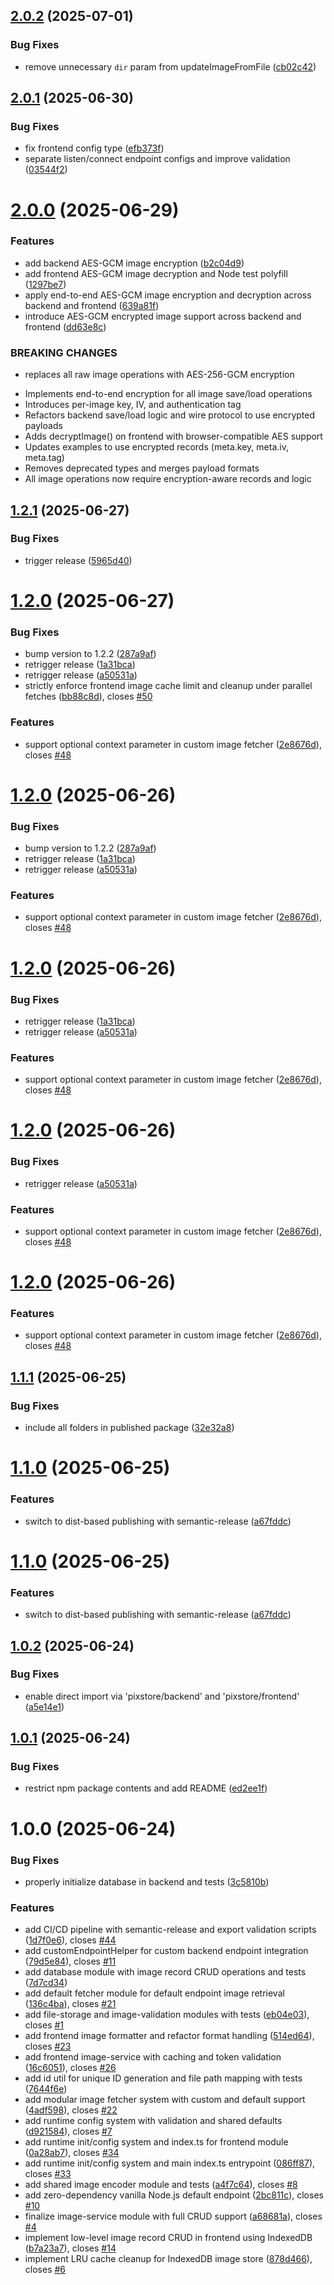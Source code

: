 ## [2.0.2](https://github.com/sDenizOzturk/pixstore/compare/v2.0.1...v2.0.2) (2025-07-01)


### Bug Fixes

* remove unnecessary `dir` param from updateImageFromFile ([cb02c42](https://github.com/sDenizOzturk/pixstore/commit/cb02c42120245b0c252e05fcb83d6d71684a056d))

## [2.0.1](https://github.com/sDenizOzturk/pixstore/compare/v2.0.0...v2.0.1) (2025-06-30)


### Bug Fixes

* fix frontend config type ([efb373f](https://github.com/sDenizOzturk/pixstore/commit/efb373fb4db417b232e1e388ea3dbc8b73671cd2))
* separate listen/connect endpoint configs and improve validation ([03544f2](https://github.com/sDenizOzturk/pixstore/commit/03544f2d7183abee92188e34e6a7260f9d888e6a))

# [2.0.0](https://github.com/sDenizOzturk/pixstore/compare/v1.2.1...v2.0.0) (2025-06-29)


### Features

* add backend AES-GCM image encryption ([b2c04d9](https://github.com/sDenizOzturk/pixstore/commit/b2c04d941acdadeb48b292a74ac5b0e0e2546112))
* add frontend AES-GCM image decryption and Node test polyfill ([1297be7](https://github.com/sDenizOzturk/pixstore/commit/1297be7faa076877c7adb8f9eddbdefeb8cb87af))
* apply end-to-end AES-GCM image encryption and decryption across backend and frontend ([639a81f](https://github.com/sDenizOzturk/pixstore/commit/639a81fbf26f51848b9a342d9854678e5ea807dd))
* introduce AES-GCM encrypted image support across backend and frontend ([dd63e8c](https://github.com/sDenizOzturk/pixstore/commit/dd63e8c85ef5378f206914d2d1bba5a86f7bfdcc))


### BREAKING CHANGES

* replaces all raw image operations with AES-256-GCM encryption

- Implements end-to-end encryption for all image save/load operations
- Introduces per-image key, IV, and authentication tag
- Refactors backend save/load logic and wire protocol to use encrypted payloads
- Adds decryptImage() on frontend with browser-compatible AES support
- Updates examples to use encrypted records (meta.key, meta.iv, meta.tag)
- Removes deprecated types and merges payload formats
- All image operations now require encryption-aware records and logic

## [1.2.1](https://github.com/sDenizOzturk/pixstore/compare/v1.2.0...v1.2.1) (2025-06-27)


### Bug Fixes

* trigger release ([5965d40](https://github.com/sDenizOzturk/pixstore/commit/5965d403dfb81e860eec244ee54a1177151ec2c7))

# [1.2.0](https://github.com/sDenizOzturk/pixstore/compare/v1.1.1...v1.2.0) (2025-06-27)


### Bug Fixes

* bump version to 1.2.2 ([287a9af](https://github.com/sDenizOzturk/pixstore/commit/287a9af7c9f8e08855401b04ec652beb59aecc31))
* retrigger release ([1a31bca](https://github.com/sDenizOzturk/pixstore/commit/1a31bcab515a7aab24052088be19cdeaa1c64da9))
* retrigger release ([a50531a](https://github.com/sDenizOzturk/pixstore/commit/a50531aa34ae32c8db14298897ac043f6e383f86))
* strictly enforce frontend image cache limit and cleanup under parallel fetches ([bb88c8d](https://github.com/sDenizOzturk/pixstore/commit/bb88c8d19d4cd9a095e9994d914ddc69b534d6d7)), closes [#50](https://github.com/sDenizOzturk/pixstore/issues/50)


### Features

* support optional context parameter in custom image fetcher ([2e8676d](https://github.com/sDenizOzturk/pixstore/commit/2e8676dacf911179112e67837581d4eb45fa3e48)), closes [#48](https://github.com/sDenizOzturk/pixstore/issues/48)

# [1.2.0](https://github.com/sDenizOzturk/pixstore/compare/v1.1.1...v1.2.0) (2025-06-26)


### Bug Fixes

* bump version to 1.2.2 ([287a9af](https://github.com/sDenizOzturk/pixstore/commit/287a9af7c9f8e08855401b04ec652beb59aecc31))
* retrigger release ([1a31bca](https://github.com/sDenizOzturk/pixstore/commit/1a31bcab515a7aab24052088be19cdeaa1c64da9))
* retrigger release ([a50531a](https://github.com/sDenizOzturk/pixstore/commit/a50531aa34ae32c8db14298897ac043f6e383f86))


### Features

* support optional context parameter in custom image fetcher ([2e8676d](https://github.com/sDenizOzturk/pixstore/commit/2e8676dacf911179112e67837581d4eb45fa3e48)), closes [#48](https://github.com/sDenizOzturk/pixstore/issues/48)

# [1.2.0](https://github.com/sDenizOzturk/pixstore/compare/v1.1.1...v1.2.0) (2025-06-26)


### Bug Fixes

* retrigger release ([1a31bca](https://github.com/sDenizOzturk/pixstore/commit/1a31bcab515a7aab24052088be19cdeaa1c64da9))
* retrigger release ([a50531a](https://github.com/sDenizOzturk/pixstore/commit/a50531aa34ae32c8db14298897ac043f6e383f86))


### Features

* support optional context parameter in custom image fetcher ([2e8676d](https://github.com/sDenizOzturk/pixstore/commit/2e8676dacf911179112e67837581d4eb45fa3e48)), closes [#48](https://github.com/sDenizOzturk/pixstore/issues/48)

# [1.2.0](https://github.com/sDenizOzturk/pixstore/compare/v1.1.1...v1.2.0) (2025-06-26)


### Bug Fixes

* retrigger release ([a50531a](https://github.com/sDenizOzturk/pixstore/commit/a50531aa34ae32c8db14298897ac043f6e383f86))


### Features

* support optional context parameter in custom image fetcher ([2e8676d](https://github.com/sDenizOzturk/pixstore/commit/2e8676dacf911179112e67837581d4eb45fa3e48)), closes [#48](https://github.com/sDenizOzturk/pixstore/issues/48)

# [1.2.0](https://github.com/sDenizOzturk/pixstore/compare/v1.1.1...v1.2.0) (2025-06-26)


### Features

* support optional context parameter in custom image fetcher ([2e8676d](https://github.com/sDenizOzturk/pixstore/commit/2e8676dacf911179112e67837581d4eb45fa3e48)), closes [#48](https://github.com/sDenizOzturk/pixstore/issues/48)

## [1.1.1](https://github.com/sDenizOzturk/pixstore/compare/v1.1.0...v1.1.1) (2025-06-25)


### Bug Fixes

* include all folders in published package ([32e32a8](https://github.com/sDenizOzturk/pixstore/commit/32e32a8a93dbc24530bbe44f4e8acf3057254f15))

# [1.1.0](https://github.com/sDenizOzturk/pixstore/compare/v1.0.2...v1.1.0) (2025-06-25)


### Features

* switch to dist-based publishing with semantic-release ([a67fddc](https://github.com/sDenizOzturk/pixstore/commit/a67fddc74ff46c20f2b74d889eca1481bd6cad39))

# [1.1.0](https://github.com/sDenizOzturk/pixstore/compare/v1.0.2...v1.1.0) (2025-06-25)


### Features

* switch to dist-based publishing with semantic-release ([a67fddc](https://github.com/sDenizOzturk/pixstore/commit/a67fddc74ff46c20f2b74d889eca1481bd6cad39))

## [1.0.2](https://github.com/sDenizOzturk/pixstore/compare/v1.0.1...v1.0.2) (2025-06-24)


### Bug Fixes

* enable direct import via 'pixstore/backend' and 'pixstore/frontend' ([a5e14e1](https://github.com/sDenizOzturk/pixstore/commit/a5e14e129d4d2511c3b4bc7ba4090fceab284e65))

## [1.0.1](https://github.com/sDenizOzturk/pixstore/compare/v1.0.0...v1.0.1) (2025-06-24)


### Bug Fixes

* restrict npm package contents and add README ([ed2ee1f](https://github.com/sDenizOzturk/pixstore/commit/ed2ee1fe93513aeee6183ff8001e686601002977))

# 1.0.0 (2025-06-24)


### Bug Fixes

* properly initialize database in backend and tests ([3c5810b](https://github.com/sDenizOzturk/pixstore/commit/3c5810b61f8cf9c04689ce389b643cbefaee86cf))


### Features

* add CI/CD pipeline with semantic-release and export validation scripts ([1d7f0e6](https://github.com/sDenizOzturk/pixstore/commit/1d7f0e61e86dcad999d7172f21b8bebafeeb8ee8)), closes [#44](https://github.com/sDenizOzturk/pixstore/issues/44)
* add customEndpointHelper for custom backend endpoint integration ([79d5e84](https://github.com/sDenizOzturk/pixstore/commit/79d5e84fbf06e7938a86a8d86617a4d32eb3455d)), closes [#11](https://github.com/sDenizOzturk/pixstore/issues/11)
* add database module with image record CRUD operations and tests ([7d7cd34](https://github.com/sDenizOzturk/pixstore/commit/7d7cd34d12ff9fdda7c2bb9193a054f55ed490a5))
* add default fetcher module for default endpoint image retrieval ([136c4ba](https://github.com/sDenizOzturk/pixstore/commit/136c4ba7e07ddc9881a640d7f8d4ec36834bd5ab)), closes [#21](https://github.com/sDenizOzturk/pixstore/issues/21)
* add file-storage and image-validation modules with tests ([eb04e03](https://github.com/sDenizOzturk/pixstore/commit/eb04e03a8a8957cdcbbf428afd692d62dc79fe64)), closes [#1](https://github.com/sDenizOzturk/pixstore/issues/1)
* add frontend image formatter and refactor format handling ([514ed64](https://github.com/sDenizOzturk/pixstore/commit/514ed646e63d4a5a2eedbc45f1bbe5af1ff84767)), closes [#23](https://github.com/sDenizOzturk/pixstore/issues/23)
* add frontend image-service with caching and token validation ([16c6051](https://github.com/sDenizOzturk/pixstore/commit/16c60516d05ee51e588431e14005c06cf7e67616)), closes [#26](https://github.com/sDenizOzturk/pixstore/issues/26)
* add id util for unique ID generation and file path mapping with tests ([7644f6e](https://github.com/sDenizOzturk/pixstore/commit/7644f6ebed1b6cec07cb8d00d42d66938999cb5e))
* add modular image fetcher system with custom and default support ([4adf598](https://github.com/sDenizOzturk/pixstore/commit/4adf59881220d01f36e0fb0516c399badd96a9df)), closes [#22](https://github.com/sDenizOzturk/pixstore/issues/22)
* add runtime config system with validation and shared defaults ([d921584](https://github.com/sDenizOzturk/pixstore/commit/d921584f383eb010fb55299ee57bb64543e2f1e5)), closes [#7](https://github.com/sDenizOzturk/pixstore/issues/7)
* add runtime init/config system and index.ts for frontend module ([0a28ab7](https://github.com/sDenizOzturk/pixstore/commit/0a28ab77915533e03d0c23855c3cbde701796019)), closes [#34](https://github.com/sDenizOzturk/pixstore/issues/34)
* add runtime init/config system and main index.ts entrypoint ([086ff87](https://github.com/sDenizOzturk/pixstore/commit/086ff871f5fd10fc5670566d66ecaafaf728b5c3)), closes [#33](https://github.com/sDenizOzturk/pixstore/issues/33)
* add shared image encoder module and tests ([a4f7c64](https://github.com/sDenizOzturk/pixstore/commit/a4f7c6446b39ba46a90b91f3b68630cd6a38f4a9)), closes [#8](https://github.com/sDenizOzturk/pixstore/issues/8)
* add zero-dependency vanilla Node.js default endpoint ([2bc811c](https://github.com/sDenizOzturk/pixstore/commit/2bc811cf181faf6f998ee8e5fd3fe6714d487f99)), closes [#10](https://github.com/sDenizOzturk/pixstore/issues/10)
* finalize image-service module with full CRUD support ([a68681a](https://github.com/sDenizOzturk/pixstore/commit/a68681a6383f3bd8dc5c435b0a1994188cd9ac52)), closes [#4](https://github.com/sDenizOzturk/pixstore/issues/4)
* implement low-level image record CRUD in frontend using IndexedDB ([b7a23a7](https://github.com/sDenizOzturk/pixstore/commit/b7a23a786d48605c3a59981565997fb1ba89b56d)), closes [#14](https://github.com/sDenizOzturk/pixstore/issues/14)
* implement LRU cache cleanup for IndexedDB image store ([878d466](https://github.com/sDenizOzturk/pixstore/commit/878d466290f1b99c35d245375b357736db612703)), closes [#6](https://github.com/sDenizOzturk/pixstore/issues/6)
